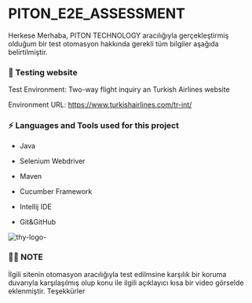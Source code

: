 # PITON_E2E_ASSESSMENT
Herkese Merhaba, 
PITON TECHNOLOGY aracılığıyla gerçekleştirmiş olduğum bir test otomasyon hakkında gerekli tüm bilgiler aşağıda belirtilmiştir.


<h3 align=“left”> 🔭 Testing website </h4>
Test Environment: Two-way flight inquiry an Turkish Airlines website

Environment URL: https://www.turkishairlines.com/tr-int/

 <h3 align=“left”> ⚡ Languages and Tools used for this project </h4>
 
 - Java
 
 - Selenium Webdriver

 - Maven
 
 - Cucumber Framework


 - Intellij IDE

 - Git&GitHub
 


![thy-logo-](https://user-images.githubusercontent.com/101811316/221964251-1725a56c-7b68-4a53-a822-91826b506825.jpg)

<h3 align="left"> 👨‍💻 NOTE </h3>

İlgili sitenin otomasyon aracılığıyla test edilmsine karşılık bir koruma duvarıyla karşılaşılmış olup konu ile ilgili açıklayıcı kısa bir video görselde eklenmiştir.
Teşekkürler 

